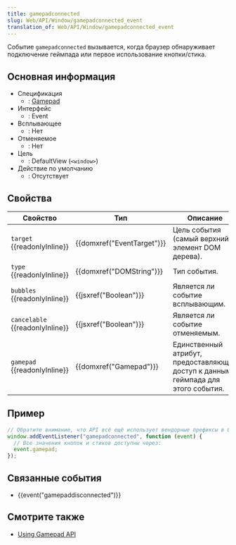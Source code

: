 ```yaml
---
title: gamepadconnected
slug: Web/API/Window/gamepadconnected_event
translation_of: Web/API/Window/gamepadconnected_event
---
```


Событие `gamepadconnected` вызывается, когда браузер обнаруживает подключение геймпада или первое использование кнопки/стика.

## Основная информация

- Спецификация
  - : [Gamepad](http://www.w3.org/TR/gamepad/#the-gamepadconnected-event)
- Интерфейс
  - : Event
- Всплывающее
  - : Нет
- Отменяемое
  - : Нет
- Цель
  - : DefaultView (`<window>`)
- Действие по умолчанию
  - : Отсутствует

## Свойства

| Свойство                        | Тип                        | Описание                                                                          |
| ------------------------------- | -------------------------- | --------------------------------------------------------------------------------- |
| `target` {{readonlyInline}}     | {{domxref("EventTarget")}} | Цель события (самый верхний элемент DOM дерева).                                  |
| `type` {{readonlyInline}}       | {{domxref("DOMString")}}   | Тип события.                                                                      |
| `bubbles` {{readonlyInline}}    | {{jsxref("Boolean")}}      | Является ли событие всплывающим.                                                  |
| `cancelable` {{readonlyInline}} | {{jsxref("Boolean")}}      | Является ли событие отменяемым.                                                   |
| `gamepad` {{readonlyInline}}    | {{domxref("Gamepad")}}     | Единственный атрибут, предоставляющий доступ к данным геймпада для этого события. |

## Пример

```js
// Обратите внимание, что API всё ещё использует вендорные префиксы в браузерах, которые его реализуют
window.addEventListener("gamepadconnected", function (event) {
  // Все значения кнопок и стиков доступны через:
  event.gamepad;
});
```

## Связанные события

- {{event("gamepaddisconnected")}}

## Смотрите также

- [Using Gamepad API](/ru/docs/API/Gamepad/Using_Gamepad_API)
